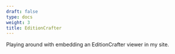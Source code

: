 ```yaml
---
draft: false
type: docs
weight: 3
title: EditionCrafter
---
```


Playing around with embedding an EditionCrafter viewer in my site.

<html>
<div id="ec"></div>

 <script type="text/javascript" src="https://www.unpkg.com/@cu-mkp/editioncrafter-umd" ></script>

 <script type="text/javascript">

     EditionCrafter.viewer({
         id: 'ec',
         documentName: 'Trinity College Cambridge MS O.8.35',
         iiifManifest='https://github.com/technologies-of-history/spring-2026/dyngley/iiif/manifest.json',
         transcriptionTypes: {
           text: 'Transcription'
         }
     });

 </script>
